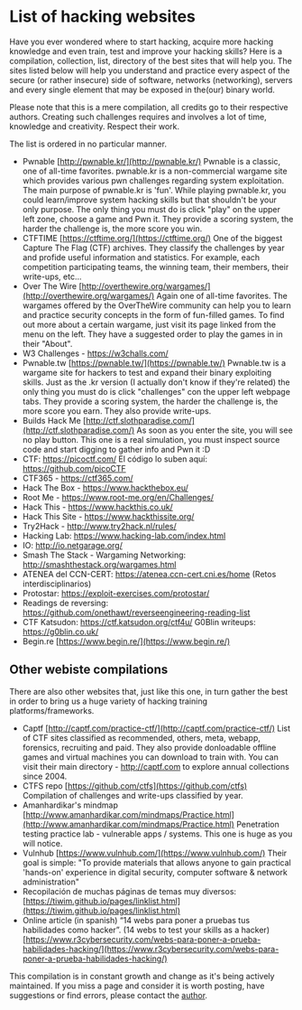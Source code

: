 # List of hacking websites
Have you ever wondered where to start hacking, acquire more hacking knowledge and even train, test and improve your hacking skills? Here is a compilation, collection, list, directory of the best sites that will help you. The sites listed below will help you understand and practice every aspect of the secure (or rather insecure) side of software, networks (networking), servers and every single element that may be exposed in the(our) binary world. 

Please note that this is a mere compilation, all credits go to their respective authors. Creating such challenges requires and involves a lot of time, knowledge and creativity. Respect their work. 

The list is ordered in no particular manner.

- Pwnable [http://pwnable.kr/](http://pwnable.kr/) Pwnable is a classic, one of all-time favorites. pwnable.kr is a non-commercial wargame site which provides various pwn challenges regarding system exploitation. The main purpose of pwnable.kr is 'fun'. While playing pwnable.kr, you could learn/improve system hacking skills but that shouldn't be your only purpose. The only thing you must do is click "play" on the upper left zone, choose a game and Pwn it. They provide a scoring system, the harder the challenge is, the more score you win.
- CTFTIME [https://ctftime.org/](https://ctftime.org/) One of the biggest Capture The Flag (CTF) archives. They classify the challenges by year and profide useful information and statistics. For example, each competition participating teams, the winning team, their members, their write-ups, etc... 
- Over The Wire [http://overthewire.org/wargames/](http://overthewire.org/wargames/) Again one of all-time favorites. 
The wargames offered by the OverTheWire community can help you to learn and practice security concepts in the form of fun-filled games. To find out more about a certain wargame, just visit its page linked from the menu on the left. They have a suggested order to play the games in in their "About". 
- W3 Challenges - https://w3challs.com/ 
- Pwnable.tw [https://pwnable.tw/](https://pwnable.tw/) Pwnable.tw is a wargame site for hackers to test and expand their binary exploiting skills. Just as the .kr version (I actually don't know if they're related) the only thing you must do is click "challenges" con the upper left webpage tabs. They provide a scoring system, the harder the challenge is, the more score you earn. They also provide write-ups.
- Builds Hack Me [http://ctf.slothparadise.com/](http://ctf.slothparadise.com/) As soon as you enter the site, you will see no play button. This one is a real simulation, you must inspect source code and start digging to gather info and Pwn it :D
- CTF: https://picoctf.com/ El código lo suben aquí: https://github.com/picoCTF 
- CTF365 - https://ctf365.com/ 
- Hack The Box - https://www.hackthebox.eu/ 
- Root Me - https://www.root-me.org/en/Challenges/ 
- Hack This - https://www.hackthis.co.uk/ 
- Hack This Site - https://www.hackthissite.org/ 
- Try2Hack - http://www.try2hack.nl/rules/ 
- Hacking Lab: https://www.hacking-lab.com/index.html 
- IO: http://io.netgarage.org/  
- Smash The Stack - Wargaming Networking: http://smashthestack.org/wargames.html 
- ATENEA del CCN-CERT: https://atenea.ccn-cert.cni.es/home (Retos interdisciplinarios)
- Protostar: https://exploit-exercises.com/protostar/ 
- Readings de reversing: https://github.com/onethawt/reverseengineering-reading-list 
- CTF Katsudon: https://ctf.katsudon.org/ctf4u/ 
 G0Blin writeups: https://g0blin.co.uk/ 
 - Begin.re [https://www.begin.re/](https://www.begin.re/)

## Other webiste compilations
There are also other websites that, just like this one, in turn gather the best in order to bring us a huge variety of hacking training platforms/frameworks.  
- Captf [http://captf.com/practice-ctf/](http://captf.com/practice-ctf/)  List of CTF sites classified as recommended, others, meta, webapp, forensics, recruiting and paid. They also provide donloadable offline games and virtual machines you can download to train with. You can visit their main directory - http://captf.com to explore annual collections since 2004. 
- CTFS repo [https://github.com/ctfs](https://github.com/ctfs) Compilation of challenges and write-ups classified by year. 
- Amanhardikar's mindmap [http://www.amanhardikar.com/mindmaps/Practice.html](http://www.amanhardikar.com/mindmaps/Practice.html) Penetration testing practice lab - vulnerable apps / systems. This one is huge as you will notice. 
- Vulnhub [https://www.vulnhub.com/](https://www.vulnhub.com/) Their goal is simple: "To provide materials that allows anyone to gain practical 'hands-on' experience in digital security, computer software & network administration"
- Recopilación de muchas páginas de temas muy diversos: [https://tiwim.github.io/pages/linklist.html](https://tiwim.github.io/pages/linklist.html)
- Online article (in spanish) “14 webs para poner a pruebas tus habilidades como hacker”. (14 webs to test your skills as a hacker)
[https://www.r3cybersecurity.com/webs-para-poner-a-prueba-habilidades-hacking/](https://www.r3cybersecurity.com/webs-para-poner-a-prueba-habilidades-hacking/)


This compilation is in constant growth and change as it's being actively maintained. If you miss a page and consider it is worth posting, have suggestions or find errors, please contact the [author](https://twitter.com/Razvieu). 




